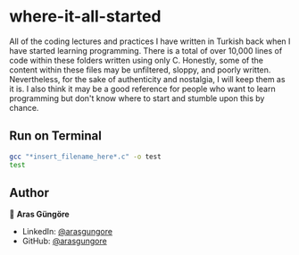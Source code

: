 # where-it-all-started

All of the coding lectures and practices I have written in Turkish back when I have started learning programming. There is a total of over 10,000 lines of code within these folders written using only C. Honestly, some of the content within these files may be unfiltered, sloppy, and poorly written. Nevertheless, for the sake of authenticity and nostalgia, I will keep them as it is. I also think it may be a good reference for people who want to learn programming but don't know where to start and stumble upon this by chance.



## Run on Terminal

```sh
gcc "*insert_filename_here*.c" -o test
test
```



## Author

👤 **Aras Güngöre**

* LinkedIn: [@arasgungore](https://www.linkedin.com/in/arasgungore)
* GitHub: [@arasgungore](https://github.com/arasgungore)
